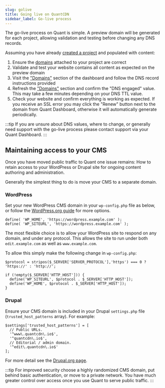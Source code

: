 ```yaml
---
slug: golive
title: Going live on QuantCDN
sidebar_label: Go-live process
---
```


The go-live process on Quant is simple. A preview domain will be generated for each project, allowing validation and testing before changing any DNS records.

Assuming you have already [created a project](/docs/welcome) and populated with content:

1. Ensure the [domains](/docs/dashboard/domains) attached to your project are correct
2. Validate and test your website contains all content as expected on the preview domain
3. Visit the ["Domains"](https://dashboard.quantcdn.io/domains) section of the dashboard and follow the DNS record instructions provided
4. Refresh the ["Domains"](https://dashboard.quantcdn.io/domains) section and confirm the "DNS engaged" value. This may take a few minutes depending on your DNS TTL value.
5. Check your website and confirm everything is working as expected. If you receive an SSL error you may click the "Renew" button next to the domain from Quant Dashboard, otherwise it will automatically generate periodically.

:::tip
If you are unsure about DNS values, where to change, or generally need support with the go-live process please contact support via your Quant Dashboard.
:::

## Maintaining access to your CMS

Once you have moved public traffic to Quant one issue remains: How to retain access to your WordPress or Drupal site for ongoing content authoring and administration.

Generally the simplest thing to do is move your CMS to a separate domain.

### WordPress

Set your new WordPress CMS domain in your `wp-config.php` file as below, or follow the [WordPress.org guide](https://wordpress.org/support/article/changing-the-site-url/) for more options.

```
define( 'WP_HOME', 'https://wordpress.example.com' );
define( 'WP_SITEURL', 'https://wordpress.example.com' );
```

The most flexible choice is to allow your WordPress site to respond on any domain, and under any protocol. This allows the site to run under both `edit.example.com` as well as `www.example.com`.

To allow this simply make the following change in `wp-config.php`:
```
$protocol = stripos($_SERVER['SERVER_PROTOCOL'],'https') === 0 ? 'https://' : 'http://';

if (!empty($_SERVER['HTTP_HOST'])) {
  define('WP_SITEURL', $protocol . $_SERVER['HTTP_HOST']);
  define('WP_HOME', $protocol . $_SERVER['HTTP_HOST']);
}
```


### Drupal

Ensure your CMS domain is included in your Drupal `settings.php` file (`trusted_host_patterns` array). For example:
```
$settings['trusted_host_patterns'] = [
  // Public URLs.
  '^www\.quantcdn\.io$',
  '^quantcdn\.io$',
  // Editorial / admin domain.
  '^edit\.quantcdn\.io$'
];
```

For more detail see the [Drupal.org page](https://www.drupal.org/docs/installing-drupal/trusted-host-settings).


:::tip
For improved security choose a highly randomized CMS domain, put behind basic authentication, or move to a private network. You have much greater control over access once you use Quant to serve public traffic.
:::
